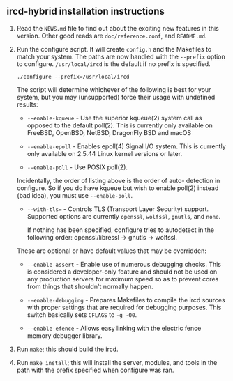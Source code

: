 ## ircd-hybrid installation instructions

1.  Read the `NEWS.md` file to find out about the exciting new features in this
    version. Other good reads are `doc/reference.conf`, and `README.md`.

2.  Run the configure script. It will create `config.h` and the
    Makefiles to match your system. The paths are now handled
    with the `--prefix` option to configure.
    `/usr/local/ircd` is the default if no prefix is specified.

    `./configure --prefix=/usr/local/ircd`

    The script will determine whichever of the following is best for
    your system, but you may (unsupported) force their usage with
    undefined results:

       * `--enable-kqueue` - Use the superior kqueue(2) system call as
         opposed to the default poll(2). This is currently only available
         on FreeBSD, OpenBSD, NetBSD, DragonFly BSD and macOS

       * `--enable-epoll` - Enables epoll(4) Signal I/O system. This is
         currently only available on 2.5.44 Linux kernel versions or
         later.

       * `--enable-poll` - Use POSIX poll(2).

       Incidentally, the order of listing above is the order of auto-
       detection in configure. So if you do have kqueue but wish to
       enable poll(2) instead (bad idea), you must use `--enable-poll`.

       * `--with-tls=` - Controls TLS (Transport Layer Security) support.
         Supported options are currently `openssl`, `wolfssl`, `gnutls`,
         and `none`.

         If nothing has been specified, configure tries to autodetect in the
         following order: openssl/libressl -> gnutls -> wolfssl.


    These are optional or have default values that may be overridden:

       * `--enable-assert` - Enable use of numerous debugging checks. This is
         considered a developer-only feature and should not be used on any
         production servers for maximum speed so as to prevent cores from
         things that shouldn't normally happen.

       * `--enable-debugging` - Prepares Makefiles to compile the ircd sources
         with proper settings that are required for debugging purposes.
         This switch basically sets `CFLAGS` to `-g -O0`.

       * `--enable-efence` - Allows easy linking with the electric fence memory
         debugger library.


3.  Run `make`; this should build the ircd.

4.  Run `make install`; this will install the server, modules, and tools in the
    path with the prefix specified when configure was ran.
